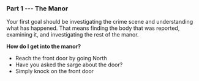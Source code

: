 ### Part 1 --- The Manor

Your first goal should be investigating the crime scene and understanding
what has happened. That means finding the body that was reported,
examining it, and investigating the rest of the manor.

**How do I get into the manor?**

- Reach the front door by going North
- Have you asked the sarge about the door?
- Simply knock on the front door
